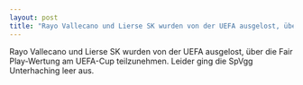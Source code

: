 ```yaml
---
layout: post
title: "Rayo Vallecano und Lierse SK wurden von der UEFA ausgelost, über die Fair Play-Wertung am UEFA-Cup teilzunehmen."
---
```


Rayo Vallecano und Lierse SK wurden von der UEFA ausgelost, über die Fair Play-Wertung am UEFA-Cup teilzunehmen. Leider ging die SpVgg Unterhaching leer aus.
